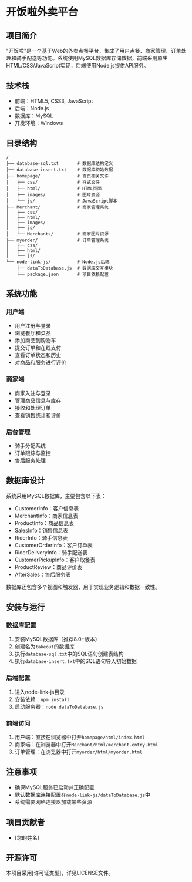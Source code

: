 # 开饭啦外卖平台

## 项目简介

"开饭啦"是一个基于Web的外卖点餐平台，集成了用户点餐、商家管理、订单处理和骑手配送等功能。系统使用MySQL数据库存储数据，前端采用原生HTML/CSS/JavaScript实现，后端使用Node.js提供API服务。

## 技术栈

- 前端：HTML5, CSS3, JavaScript
- 后端：Node.js
- 数据库：MySQL
- 开发环境：Windows

## 目录结构

```
/
├── database-sql.txt       # 数据库结构定义
├── database-insert.txt    # 数据库初始数据
├── homepage/              # 首页相关文件
│   ├── css/               # 样式文件
│   ├── html/              # HTML页面
│   ├── images/            # 图片资源
│   └── js/                # JavaScript脚本
├── Merchant/              # 商家管理系统
│   ├── css/
│   ├── html/
│   ├── images/
│   ├── js/
│   └── Merchants/         # 商家图片资源
├── myorder/               # 订单管理系统
│   ├── css/
│   ├── html/
│   └── js/
└── node-link-js/          # Node.js后端
    ├── dataToDatabase.js  # 数据库交互模块
    └── package.json       # 项目依赖配置
```

## 系统功能

### 用户端

- 用户注册与登录
- 浏览餐厅和菜品
- 添加商品到购物车
- 提交订单和在线支付
- 查看订单状态和历史
- 对商品和服务进行评价

### 商家端

- 商家入驻与登录
- 管理商品信息与库存
- 接收和处理订单
- 查看销售统计和评价

### 后台管理

- 骑手分配系统
- 订单跟踪与监控
- 售后服务处理

## 数据库设计

系统采用MySQL数据库，主要包含以下表：

- CustomerInfo：客户信息表
- MerchantInfo：商家信息表
- ProductInfo：商品信息表
- SalesInfo：销售信息表
- RiderInfo：骑手信息表
- CustomerOrderInfo：客户订单表
- RiderDeliveryInfo：骑手配送表
- CustomerPickupInfo：客户取餐表
- ProductReview：商品评价表
- AfterSales：售后服务表

数据库还包含多个视图和触发器，用于实现业务逻辑和数据一致性。

## 安装与运行

### 数据库配置

1. 安装MySQL数据库（推荐8.0+版本）
2. 创建名为`takeout`的数据库
3. 执行`database-sql.txt`中的SQL语句创建表结构
4. 执行`database-insert.txt`中的SQL语句导入初始数据

### 后端配置

1. 进入node-link-js目录
2. 安装依赖：`npm install`
3. 启动服务器：`node dataToDatabase.js`

### 前端访问

1. 用户端：直接在浏览器中打开`homepage/html/index.html`
2. 商家端：在浏览器中打开`Merchant/html/merchant-entry.html`
3. 订单管理：在浏览器中打开`myorder/html/myorder.html`

## 注意事项

- 确保MySQL服务已启动并正确配置
- 默认数据库连接配置在`node-link-js/dataToDatabase.js`中
- 系统需要网络连接以加载某些资源

## 项目贡献者

- [您的姓名]

## 开源许可

本项目采用[许可证类型]，详见LICENSE文件。
